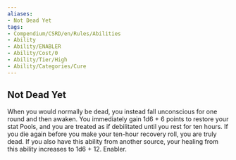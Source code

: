 ```yaml
---
aliases:
- Not Dead Yet
tags:
- Compendium/CSRD/en/Rules/Abilities
- Ability
- Ability/ENABLER
- Ability/Cost/0
- Ability/Tier/High
- Ability/Categories/Cure
---
```


  
## Not Dead Yet  
When you would normally be dead, you instead fall unconscious for one round and then awaken. You immediately gain 1d6 + 6 points to restore your stat Pools, and you are treated as if debilitated until you rest for ten hours. If you die again before you make your ten-hour recovery roll, you are truly dead. If you also have this ability from another source, your healing from this ability increases to 1d6 + 12. Enabler.